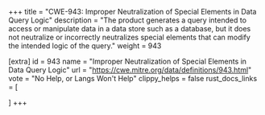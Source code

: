+++
title = "CWE-943: Improper Neutralization of Special Elements in Data Query Logic"
description	= "The product generates a query intended to access or manipulate data in a data store such as a database, but it does not neutralize or incorrectly neutralizes special elements that can modify the intended logic of the query."
weight = 943

[extra]
id = 943
name = "Improper Neutralization of Special Elements in Data Query Logic"
url = "https://cwe.mitre.org/data/definitions/943.html"
vote = "No Help, or Langs Won't Help"
clippy_helps = false
rust_docs_links = [
	
]
+++

